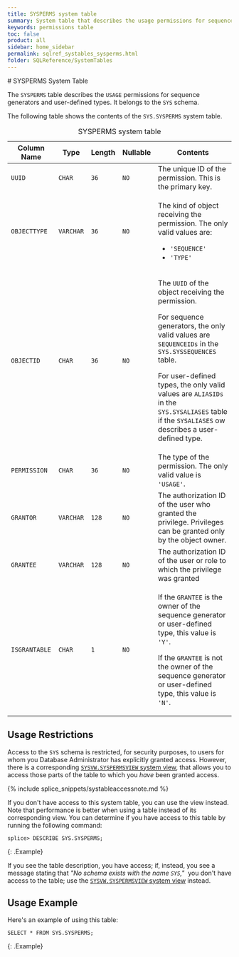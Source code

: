 ```yaml
---
title: SYSPERMS system table
summary: System table that describes the usage permissions for sequence generators and user-defined types.
keywords: permissions table
toc: false
product: all
sidebar: home_sidebar
permalink: sqlref_systables_sysperms.html
folder: SQLReference/SystemTables
---
```

<section>
<div class="TopicContent" data-swiftype-index="true" markdown="1">
# SYSPERMS System Table

The `SYSPERMS` table describes the `USAGE` permissions for sequence
generators and user-defined types. It belongs to the `SYS` schema.

The following table shows the contents of the `SYS.SYSPERMS` system table.

<table>
    <caption>SYSPERMS system table</caption>
    <col />
    <col />
    <col />
    <col />
    <col />
    <thead>
        <tr>
            <th>Column Name</th>
            <th>Type</th>
            <th>Length</th>
            <th>Nullable</th>
            <th>Contents</th>
        </tr>
    </thead>
    <tbody>
        <tr>
            <td><code>UUID</code></td>
            <td><code>CHAR</code></td>
            <td><code>36</code></td>
            <td><code>NO</code></td>
            <td>The unique ID of the permission. This is the primary key.</td>
        </tr>
        <tr>
            <td><code>OBJECTTYPE</code></td>
            <td><code>VARCHAR</code></td>
            <td><code>36</code></td>
            <td><code>NO</code></td>
            <td>
                <p class="noSpaceAbove">The kind of object receiving the permission. The only valid values are:</p>
                <ul>
                    <li> <code>'SEQUENCE'</code></li>
                    <li> <code>'TYPE'</code></li>
                </ul>
            </td>
        </tr>
        <tr>
            <td><code>OBJECTID</code></td>
            <td><code>CHAR</code></td>
            <td><code>36</code></td>
            <td><code>NO</code></td>
            <td>
                <p class="noSpaceAbove">The <code>UUID</code> of the object receiving the permission.</p>
                <p>For sequence generators, the only valid values are <code>SEQUENCEIDs</code> in the <code>SYS.SYSSEQUENCES</code> table. </p>
                <p>For user-defined types, the only valid values are <code>ALIASIDs</code> in the <code>SYS.SYSALIASES</code> table if the <code>SYSALIASES</code> ow describes a user-defined type.</p>
            </td>
        </tr>
        <tr>
            <td><code>PERMISSION</code></td>
            <td><code>CHAR</code></td>
            <td><code>36</code></td>
            <td><code>NO</code></td>
            <td>The type of the permission. The only valid value is <code>'USAGE'</code>.</td>
        </tr>
        <tr>
            <td><code>GRANTOR</code></td>
            <td><code>VARCHAR</code></td>
            <td><code>128</code></td>
            <td><code>NO</code></td>
            <td>The authorization ID of the user who granted the privilege. Privileges can be granted only by the object owner.</td>
        </tr>
        <tr>
            <td><code>GRANTEE</code></td>
            <td><code>VARCHAR</code></td>
            <td><code>128</code></td>
            <td><code>NO</code></td>
            <td>The authorization ID of the user or role to which the privilege was granted</td>
        </tr>
        <tr>
            <td><code>ISGRANTABLE</code></td>
            <td><code>CHAR</code></td>
            <td><code>1</code></td>
            <td><code>NO</code></td>
            <td>
                <p class="noSpaceAbove">If the <code>GRANTEE</code> is the owner of the sequence generator or user-defined type, this value is <code>'Y'</code>.</p>
                <p> If the <code>GRANTEE</code> is not the owner of the sequence generator or user-defined type, this value is  <code>'N'</code>.</p>
            </td>
        </tr>
    </tbody>
</table>

## Usage Restrictions

Access to the `SYS` schema is restricted, for security purposes, to users for whom you Database Administrator has explicitly granted access. However, there is a corresponding [`SYSVW.SYSPERMSVIEW` system view](sqlref_sysviews_syspermsview.html), that allows you to access those parts of the table to which you _have_ been granted access.

{% include splice_snippets/systableaccessnote.md %}

If you don't have access to this system table, you can use the view instead. Note that performance is better when using a table instead of its corresponding view. You can determine if you have access to this table by running the following command:

```
splice> DESCRIBE SYS.SYSPERMS;
```
{: .Example}

If you see the table description, you have access; if, instead, you see a message stating that _"No schema exists with the name `SYS`,"_&nbsp; you don't have access to the table; use the [`SYSVW.SYSPERMSVIEW` system view](sqlref_sysviews_syspermsview.html) instead.

## Usage Example

Here's an example of using this table:

```
SELECT * FROM SYS.SYSPERMS;
```
{: .Example}

</div>
</section>
